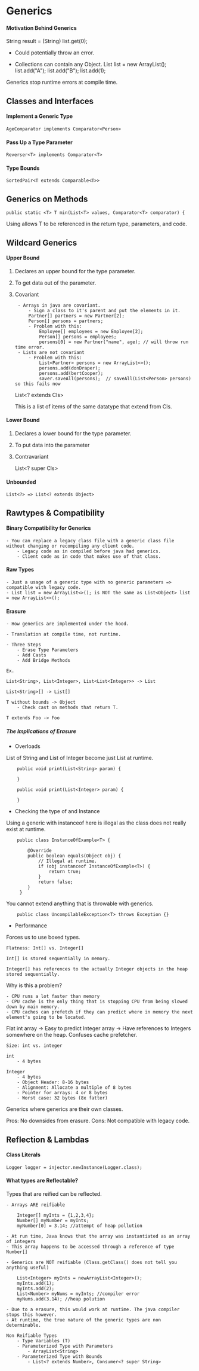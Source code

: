 # Generics

#### Motivation Behind Generics

String result = (String) list.get(0);
- Could potentially throw an error.

- Collections can contain any Object.
List list = new ArrayList();
list.add("A");
list.add("B");
list.add(1);

Generics stop runtime errors at compile time.

## Classes and Interfaces

#### Implement a Generic Type

    AgeComparator implements Comparator<Person>

#### Pass Up a Type Parameter

    Reverser<T> implements Comparator<T>

#### Type Bounds
    
    SortedPair<T extends Comparable<T>>

## Generics on Methods

    public static <T> T min(List<T> values, Comparator<T> comparator) {
    
Using <T> allows T to be referenced in the return type, parameters, and code.

## Wildcard Generics

#### Upper Bound

1. Declares an upper bound for the type parameter.

2. To get data out of the parameter.
    
3. Covariant

        - Arrays in java are covariant.
            - Sign a class to it's parent and put the elements in it.
            Partner[] partners = new Partner[2];
            Person[] persons = partners;
            - Problem with this:
                Employee[] employees = new Employee[2];
                Person[] persons = employees;
                persons[0] = new Partner("name", age); // will throw run time error.
        - Lists are not covariant
            - Problem with this:
                List<Partner> persons = new ArrayList<>();
                persons.add(donDraper);
                persons.add(bertCooper);
                saver.saveAll(persons);  // saveAll(List<Person> persons) so this fails now
    
    
    List<? extends Cls>
    
    This is a list of items of the same datatype that extend from Cls.

#### Lower Bound

1. Declares a lower bound for the type parameter.
    
2. To put data into the parameter
    
3. Contravariant


    List<? super Cls>
    
#### Unbounded
    
    List<?> => List<? extends Object>


## Rawtypes & Compatibility

#### Binary Compatibility for Generics
    
    - You can replace a legacy class file with a generic class file without changing or recompiling any client code.
        - Legacy code as in compiled before java had generics.
        - Client code as in code that makes use of that class.

#### Raw Types

    - Just a usage of a generic type with no generic parameters => compatible with legacy code.
    - List list = new ArrayList<>(); is NOT the same as List<Object> list = new ArrayList<>();

#### Erasure

    - How generics are implemented under the hood.
    
    - Translation at compile time, not runtime.
    
    - Three Steps
        - Erase Type Parameters
        - Add Casts
        - Add Bridge Methods
    
    Ex.
        
    List<String>, List<Integer>, List<List<Integer>> -> List
    
    List<String>[] -> List[]
    
    T without bounds -> Object
        - Check cast on methods that return T.
    
    T extends Foo -> Foo

##### The Implications of Erasure

* Overloads

List of String and List of Integer become just List<Object> at runtime.


        public void print(List<String> param) {
    
        }
    
        public void print(List<Integer> param) {
    
        }

* Checking the type of and Instance

Using a generic with instanceof here is illegal as the class does not really exist at runtime.

        public class InstanceOfExample<T> {
        
            @Override
            public boolean equals(Object obj) {
                // Illegal at runtime.
                if (obj instanceof InstanceOfExample<T>) {
                    return true;
                }
                return false;
            }
         }
         
You cannot extend anything that is throwable with generics.

        public class UncompilableException<T> throws Exception {}

* Performance

Forces us to use boxed types.

    Flatness: Int[] vs. Integer[]

    Int[] is stored sequentially in memory.

    Integer[] has references to the actually Integer objects in the heap stored sequentially.

Why is this a problem?

    - CPU runs a lot faster than memory
    - CPU cache is the only thing that is stopping CPU from being slowed down by main memory.
    - CPU caches can prefetch if they can predict where in memory the next element's going to be located.
    
Flat int array -> Easy to predict
Integer array -> Have references to Integers somewhere on the heap. Confuses cache prefetcher.
    
    Size: int vs. integer
    
    int
        - 4 bytes
    
    Integer
        - 4 bytes
        - Object Header: 8-16 bytes
        - Alignment: Allocate a multiple of 8 bytes
        - Pointer for arrays: 4 or 8 bytes
        - Worst case: 32 bytes (8x fatter)

Generics where generics are their own classes.

Pros: No downsides from erasure.
Cons: Not compatible with legacy code.

## Reflection & Lambdas

#### Class Literals

    Logger logger = injector.newInstance(Logger.class);


#### What types are Reflectable?

Types that are reified can be reflected.
    
    - Arrays ARE reifiable
    
        Integer[] myInts = {1,2,3,4};
        Number[] myNumber = myInts;
        myNumber[0] = 3.14; //attempt of heap pollution
    
    - At run time, Java knows that the array was instantiated as an array of integers
    - This array happens to be accessed through a reference of type Number[]
    
    - Generics are NOT reifiable (Class.getClass() does not tell you anything useful)
   
        List<Integer> myInts = newArrayList<Integer>();
        myInts.add(1);
        myInts.add(2);
        List<Number> myNums = myInts; //compiler error
        myNums.add(3.14); //heap polution
    
    - Due to a erasure, this would work at runtime. The java compiler stops this however.
    - At runtime, the true nature of the generic types are non determinable.
    
    Non Reifiable Types
        - Type Variables (T)
        - Parameterized Type with Parameters
            - ArrayList<String>
        - Parameterized Type with Bounds
            - List<? extends Number>, Consumer<? super String>
